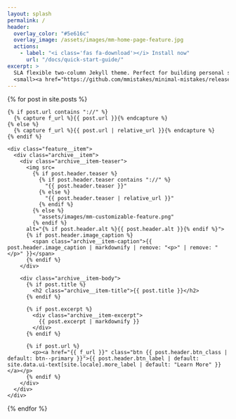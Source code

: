 ```yaml
---
layout: splash
permalink: /
header:
  overlay_color: "#5e616c"
  overlay_image: /assets/images/mm-home-page-feature.jpg
  actions:
    - label: "<i class='fas fa-download'></i> Install now"
      url: "/docs/quick-start-guide/"
excerpt: >
  SLA flexible two-column Jekyll theme. Perfect for building personal sites, blogs, and portfolios.<br />
  <small><a href="https://github.com/mmistakes/minimal-mistakes/releases/tag/4.14.1">Latest release v4.14.1</a></small>
---
```


<div class="feature__wrapper">

  {% for post in site.posts %}

    {% if post.url contains "://" %}
      {% capture f_url %}{{ post.url }}{% endcapture %}
    {% else %}
      {% capture f_url %}{{ post.url | relative_url }}{% endcapture %}
    {% endif %}

    <div class="feature__item">
      <div class="archive__item">
        <div class="archive__item-teaser">
          <img src=
            {% if post.header.teaser %}
              {% if post.header.teaser contains "://" %}
                "{{ post.header.teaser }}"
              {% else %}
                "{{ post.header.teaser | relative_url }}"
              {% endif %}
            {% else %}
              "assets/images/mm-customizable-feature.png"
            {% endif %}
          alt="{% if post.header.alt %}{{ post.header.alt }}{% endif %}">
          {% if post.header.image_caption %}
            <span class="archive__item-caption">{{ post.header.image_caption | markdownify | remove: "<p>" | remove: "</p>" }}</span>
          {% endif %}
        </div>

        <div class="archive__item-body">
          {% if post.title %}
            <h2 class="archive__item-title">{{ post.title }}</h2>
          {% endif %}

          {% if post.excerpt %}
            <div class="archive__item-excerpt">
              {{ post.excerpt | markdownify }}
            </div>
          {% endif %}

          {% if post.url %}
            <p><a href="{{ f_url }}" class="btn {{ post.header.btn_class | default: btn--primary }}">{{ post.header.btn_label | default: site.data.ui-text[site.locale].more_label | default: "Learn More" }}</a></p>
          {% endif %}
        </div>
      </div>
    </div>
  {% endfor %}

</div>
